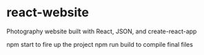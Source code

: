 # react-website
Photography website built with React, JSON, and create-react-app

npm start to fire up the project
npm run build to compile final files
